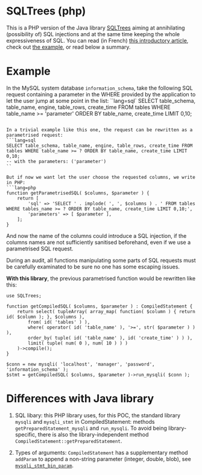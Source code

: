 SQLTrees (php)
==============

This is a PHP version of the Java library [SQLTrees](https://github.com/Orange-Cyberdefense/sqltrees) aiming at annihilating (possibility of) SQL injections and at the same time keeping the whole expressiveness of SQL. You can read (in French) [this introductory article](https://connect.ed-diamond.com/MISC/misc-111/zero-sqli-malgre-les-developpeurs), check out [the example](https://githu.com/Seb35/sqltrees-php/tree/main/examples), or read below a summary.


Example
=======

In the MySQL system database `information_schema`, take the following SQL request containing a parameter in the WHERE provided by the application to let the user jump at some point in the list:
``lang=sql`
SELECT table_schema, table_name, engine, table_rows, create_time FROM tables WHERE table_name >= 'parameter' ORDER BY table_name, create_time LIMIT 0,10;
```

In a trivial example like this one, the request can be rewritten as a parametrised request:
```lang=sql
SELECT table_schema, table_name, engine, table_rows, create_time FROM tables WHERE table_name >= ? ORDER BY table_name, create_time LIMIT 0,10;
-- with the parameters: ('parameter')
``

But if now we want let the user choose the requested columns, we write in PHP:
```lang=php
function getParametrisedSQL( $columns, $parameter ) {
	return [
		'sql' => 'SELECT ' . implode( ', ', $columns ) . ' FROM tables WHERE tables_name >= ? ORDER BY table_name, create_time LIMIT 0,10;',
		'parameters' => [ $parameter ],
	];
}
```
And now the name of the columns could introduce a SQL injection, if the columns names are not sufficiently sanitised beforehand, even if we use a parametrised SQL request.

During an audit, all functions manipulating some parts of SQL requests must be carefully examinated to be sure no one has some escaping issues.

**With this library**, the previous parametrised function would be rewritten like this:
```lang=php
use SQLTrees;

function getCompiledSQL( $columns, $parameter ) : CompiledStatement {
	return select( tupleArray( array_map( function( $column ) { return id( $column ); }, $columns ),
		from( id( 'tables' ) ),
		where( operator( id( 'table_name' ), '>=', str( $parameter ) ) ),
		order_by( tuple( id( 'table_name' ), id( 'create_time' ) ) ),
		limit( tuple( num( 0 ), num( 10 ) ) )
	)->compile();
}

$conn = new mysqli( 'localhost', 'manager', 'password', 'information_schema' );
$stmt = getCompiledSQL( $columns, $parameter )->run_mysqli( $conn );
```

Differences with Java library
=============================

1. SQL libary: this PHP library uses, for this POC, the standard library `mysqli` and `mysqli_stmt` in CompiledStatement: methods `getPreparedStatement_mysqli` and `run_mysqli`. To avoid being library-specific, there is also the library-independent method `CompiledStatement::getPreparedStatement`.

2. Types of arguments: `CompiledStatement` has a supplementary method `addParam` to append a non-string parameter (integer, double, blob), see [`mysqli_stmt_bin_param`](https://www.php.net/manual/en/mysqli-stmt.bind-param.php).
